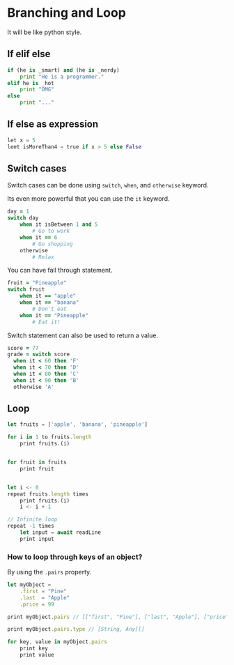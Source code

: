 # Branching and Loop
It will be like python style.

## If elif else
```python
if (he is _smart) and (he is _nerdy)
    print "He is a programmer."
elif he is _hot
    print "OMG"
else 
    print "..."
```

## If else as expression
```python
let x = 5
leet isMoreThan4 = true if x > 5 else False
```

## Switch cases
Switch cases can be done using `switch`, `when`, and `otherwise` keyword.  

Its even more powerful that you can use the `it` keyword.


```coffee
day = 1
switch day
    when it isBetween 1 and 5
        # Go to work
    when it == 6
        # Go shopping
    otherwise
        # Relax
```
You can have fall through statement.
```coffee
fruit = "Pineapple"
switch fruit
    when it == "apple" 
    when it == "banana"
        # Don't eat
    when it == "Pineapple"
        # Eat it!
```

Switch statement can also be used to return a value.
```Coffee
score = 77
grade = switch score
  when it < 60 then 'F'
  when it < 70 then 'D'
  when it < 80 then 'C'
  when it < 90 then 'B'
  otherwise 'A'
```


## Loop
```ts
let fruits = ['apple', 'banana', 'pineapple']

for i in 1 to fruits.length
    print fruits.(i)


for fruit in fruits
    print fruit


let i <- 0
repeat fruits.length times
    print fruits.(i)
    i <- i + 1

// Infinite loop
repeat -1 times
    let input = await readLine
    print input
```

### How to loop through keys of an object?
By using the `.pairs` property.
```ts
let myObject = 
    .first = "Pine"
    .last  = "Apple"
    .price = 99

print myObject.pairs // [["first", "Pine"], ["last", "Apple"], ["price", 99]]

print myObject.pairs.type // [String, Any][]

for key, value in myObject.pairs
    print key
    print value
```
